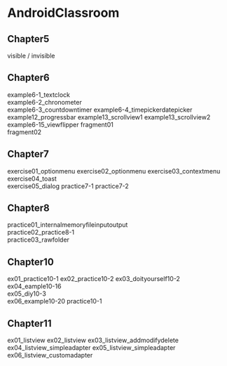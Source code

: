 # AndroidClassroom

## Chapter5
  visible / invisible

## Chapter6
  example6-1_textclock  
  example6-2_chronometer  
  example6-3_countdowntimer 
  example6-4_timepickerdatepicker 
  example12_progressbar 
  example13_scrollview1 
  example13_scrollview2 
  example6-15_viewflipper 
  fragment01  
  fragment02  
  
## Chapter7
  exercise01_optionmenu 
  exercise02_optionmenu 
  exercise03_contextmenu  
  exercise04_toast  
  exercise05_dialog 
  practice7-1 
  practice7-2 
  
## Chapter8
  practice01_internalmemoryfileinputoutput  
  practice02_practice8-1  
  practice03_rawfolder  
  
## Chapter10
  ex01_practice10-1 
  ex02_practice10-2 
  ex03_doityourself10-2 
  ex04_eample10-16  
  ex05_diy10-3  
  ex06_example10-20 
  practice10-1  
  
## Chapter11
  ex01_listview
  ex02_listview
  ex03_listview_addmodifydelete
  ex04_listview_simpleadapter
  ex05_listview_simpleadapter
  ex06_listview_customadapter
  

  
  
